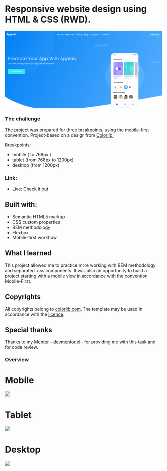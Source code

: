 # Responsive website design using HTML & CSS (RWD).

![](./assets/main.png)

### The challenge

The project was prepared for three breakpoints, using the mobile-first convention. Project-based on a design from [Colorlib.](https://colorlib.com/)

Breakpoints:

- mobile ( to 768px )
- tablet (from 768px to 1200px)
- desktop (from 1200px)

### Link:

- Live: [Check it out](https://idairou.github.io/AppLab-website-rwd/)

## Built with:

- Semantic HTML5 markup
- CSS custom properties
- BEM methodology
- Flexbox
- Mobile-first workflow


## What I learned

This project allowed me to practice more working with BEM methodology and separated .css components. It was also an opportunity to build a project starting with a mobile view in accordance with the convention Mobile-First.

## Copyrights

All copyrights belong to [colorlib.com](https://colorlib.com).
The template may be used in accordance with the [licence](https://colorlib.com/wp/licence/).

## Special thanks

Thanks to my [Mentor - devmentor.pl](https://devmentor.pl/) - for providing me with this task and for code review.

### Overview

# Mobile

![](./assets/mobile.png)


# Tablet

![](./assets/tablet.png)


# Desktop

![](./assets/desktop.png)


